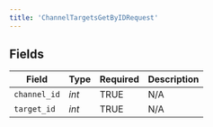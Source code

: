 ```yaml
---
title: 'ChannelTargetsGetByIDRequest'
---
```



## Fields

| Field              | Type               | Required           | Description        |
| ------------------ | ------------------ | ------------------ | ------------------ |
| `channel_id`       | *int*              | TRUE | N/A                |
| `target_id`        | *int*              | TRUE | N/A                |